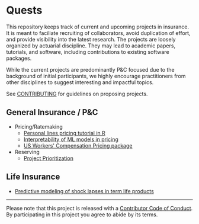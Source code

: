 # Quests

This repository keeps track of current and upcoming projects in insurance. It is meant to faciliate recruiting of collaborators, avoid duplication of effort, and provide visibility into the latest research. The projects are loosely organized by actuarial discipline. They may lead to academic papers, tutorials, and software, including contributions to existing software packages.

While the current projects are predominantly P&C focused due to the background of initial participants, we highly encourage practitioners from other disciplines to suggest interesting and impactful topics.

See [CONTRIBUTING](https://github.com/kasaai/quests/blob/master/CONTRIBUTING.md) for guidelines on proposing projects.

## General Insurance / P&C

- Pricing/Ratemaking
  - [Personal lines pricing tutorial in R](https://github.com/kasaai/pc-pricing-tutorial)
  - [Interpretability of ML models in pricing](https://github.com/kasaai/explain-ml-pricing)
  - [US Workers' Compensation Pricing package](https://github.com/kasaai/wcrater)
- Reserving
  - [Project Prioritization](https://github.com/kasaai/quests/issues/7)

## Life Insurance

- [Predictive modeling of shock lapses in term life products](https://github.com/kasaai/lapseml)

-----

Please note that this project is released with a [Contributor Code of
Conduct](CODE_OF_CONDUCT.md). By participating in this project
you agree to abide by its terms.
